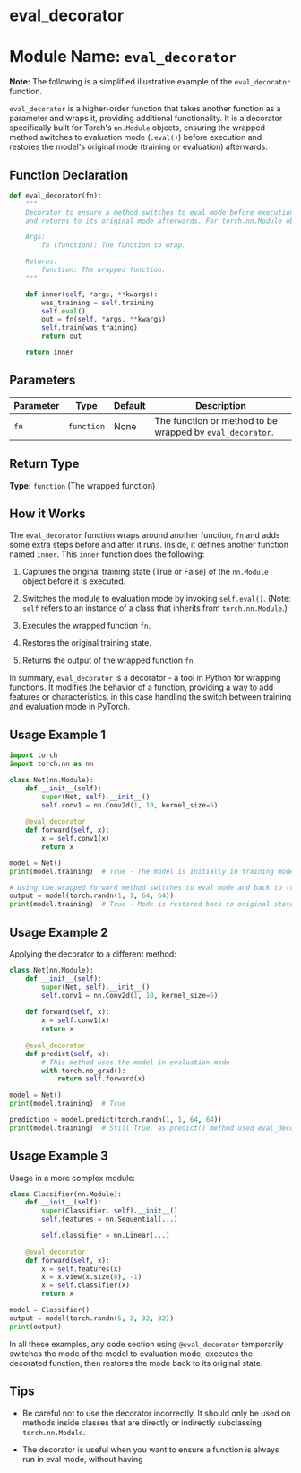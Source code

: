 # eval_decorator

# Module Name: `eval_decorator`

**Note:** The following is a simplified illustrative example of the `eval_decorator` function.

`eval_decorator` is a higher-order function that takes another function as a parameter and wraps it, providing additional functionality. It is a decorator specifically built for Torch's `nn.Module` objects, ensuring the wrapped method switches to evaluation mode (`.eval()`) before execution and restores the model's original mode (training or evaluation) afterwards.

## Function Declaration
```python
def eval_decorator(fn):
    """
    Decorator to ensure a method switches to eval mode before execution
    and returns to its original mode afterwards. For torch.nn.Module objects.

    Args:
        fn (function): The function to wrap.

    Returns:
        function: The wrapped function.
    """

    def inner(self, *args, **kwargs):
        was_training = self.training
        self.eval()
        out = fn(self, *args, **kwargs)
        self.train(was_training)
        return out

    return inner
```

## Parameters

Parameter | Type | Default | Description
--- | --- | --- | ---
`fn` | `function` | None | The function or method to be wrapped by `eval_decorator`.

## Return Type
**Type:** `function` (The wrapped function)

## How it Works

The `eval_decorator` function wraps around another function, `fn` and adds some extra steps before and after it runs. Inside, it defines another function named `inner`. This `inner` function does the following:

1. Captures the original training state (True or False) of the `nn.Module` object before it is executed.

2. Switches the module to evaluation mode by invoking `self.eval()`. (Note: `self` refers to an instance of a class that inherits from `torch.nn.Module`.)

3. Executes the wrapped function `fn`.

4. Restores the original training state.

5. Returns the output of the wrapped function `fn`.

In summary, `eval_decorator` is a decorator - a tool in Python for wrapping functions. It modifies the behavior of a function, providing a way to add features or characteristics, in this case handling the switch between training and evaluation mode in PyTorch.

## Usage Example 1
```python
import torch
import torch.nn as nn

class Net(nn.Module):
    def __init__(self):
        super(Net, self).__init__()
        self.conv1 = nn.Conv2d(1, 10, kernel_size=5)
        
    @eval_decorator
    def forward(self, x):
        x = self.conv1(x)
        return x

model = Net()
print(model.training)  # True - The model is initially in training mode

# Using the wrapped forward method switches to eval mode and back to training mode
output = model(torch.randn(1, 1, 64, 64))
print(model.training)  # True - Mode is restored back to original state
```
## Usage Example 2

Applying the decorator to a different method:
```python
class Net(nn.Module):
    def __init__(self):
        super(Net, self).__init__()
        self.conv1 = nn.Conv2d(1, 10, kernel_size=5)
        
    def forward(self, x):
        x = self.conv1(x)
        return x
    
    @eval_decorator
    def predict(self, x):
        # This method uses the model in evaluation mode
        with torch.no_grad():
            return self.forward(x)

model = Net()
print(model.training)  # True

prediction = model.predict(torch.randn(1, 1, 64, 64))
print(model.training)  # Still True, as predict() method used eval_decorator
```

## Usage Example 3

Usage in a more complex module:
```python
class Classifier(nn.Module):
    def __init__(self):
        super(Classifier, self).__init__()
        self.features = nn.Sequential(...)

        self.classifier = nn.Linear(...)
        
    @eval_decorator
    def forward(self, x):
        x = self.features(x)
        x = x.view(x.size(0), -1)
        x = self.classifier(x)
        return x

model = Classifier()
output = model(torch.randn(5, 3, 32, 32))
print(output)
```
In all these examples, any code section using `@eval_decorator` temporarily switches the mode of the model to evaluation mode, executes the decorated function, then restores the mode back to its original state.

## Tips

- Be careful not to use the decorator incorrectly. It should only be used on methods inside classes that are directly or indirectly subclassing `torch.nn.Module`.

- The decorator is useful when you want to ensure a function is always run in eval mode, without having
